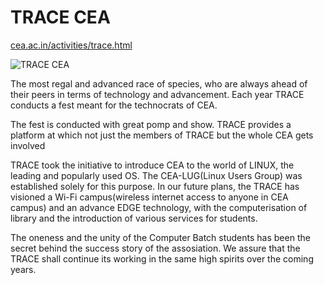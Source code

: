 # TRACE CEA
[cea.ac.in/activities/trace.html](http://cea.ac.in/activities/trace.html)

![TRACE CEA](http://cea.ac.in/images/trace2.jpg)

The most regal and advanced race of species, who are always ahead of their peers in terms of technology and advancement. Each year TRACE conducts a fest meant for the technocrats of CEA.

The fest is conducted with great pomp and show. TRACE provides a platform at which not just the members of TRACE but the whole CEA gets involved

TRACE took the initiative to introduce CEA to the world of LINUX, the leading and popularly used OS. The CEA-LUG(Linux Users Group) was established solely for this purpose. In our future plans, the TRACE has visioned a Wi-Fi campus(wireless internet access to anyone in CEA campus) and an advance EDGE technology, with the computerisation of library and the introduction of various services for students.

The oneness and the unity of the Computer Batch students has been the secret behind the success story of the assosiation. We assure that the TRACE shall continue its working in the same high spirits over the coming years.


